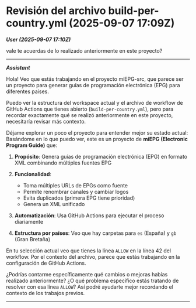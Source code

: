 <!-- Generated by SpecStory -->

# Revisión del archivo build-per-country.yml (2025-09-07 17:09Z)

_**User (2025-09-07 17:10Z)**_

vale te acuerdas de lo realizado anteriormente en este proyecto?

---

_**Assistant**_

Hola! Veo que estás trabajando en el proyecto miEPG-src, que parece ser un proyecto para generar guías de programación electrónica (EPG) para diferentes países. 

Puedo ver la estructura del workspace actual y el archivo de workflow de GitHub Actions que tienes abierto (`build-per-country.yml`), pero para recordar exactamente qué se realizó anteriormente en este proyecto, necesitaría revisar más contexto.

Déjame explorar un poco el proyecto para entender mejor su estado actual: Basándome en lo que puedo ver, este es un proyecto de **miEPG (Electronic Program Guide)** que:

1. **Propósito**: Genera guías de programación electrónica (EPG) en formato XML combinando múltiples fuentes EPG
2. **Funcionalidad**: 
   - Toma múltiples URLs de EPGs como fuente
   - Permite renombrar canales y cambiar logos
   - Evita duplicados (primera EPG tiene prioridad)
   - Genera un XML unificado

3. **Automatización**: Usa GitHub Actions para ejecutar el proceso diariamente
4. **Estructura por países**: Veo que hay carpetas para `es` (España) y `gb` (Gran Bretaña)

En tu selección actual veo que tienes la línea `ALLOW` en la línea 42 del workflow. Por el contexto del archivo, parece que estás trabajando en la configuración de GitHub Actions.

¿Podrías contarme específicamente qué cambios o mejoras habías realizado anteriormente? ¿O qué problema específico estás tratando de resolver con esa línea `ALLOW`? Así podré ayudarte mejor recordando el contexto de los trabajos previos.

---


